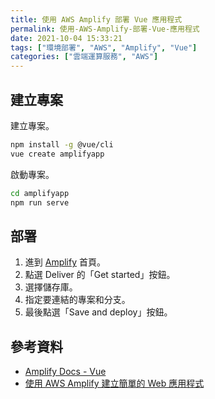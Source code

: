 ```yaml
---
title: 使用 AWS Amplify 部署 Vue 應用程式
permalink: 使用-AWS-Amplify-部署-Vue-應用程式
date: 2021-10-04 15:33:21
tags: ["環境部署", "AWS", "Amplify", "Vue"]
categories: ["雲端運算服務", "AWS"]
---
```


## 建立專案

建立專案。

```BASH
npm install -g @vue/cli
vue create amplifyapp
```

啟動專案。

```BASH
cd amplifyapp
npm run serve
```

## 部署

1. 進到 [Amplify](https://ap-northeast-2.console.aws.amazon.com/amplify/home) 首頁。
2. 點選 Deliver 的「Get started」按鈕。
3. 選擇儲存庫。
4. 指定要連結的專案和分支。
5. 最後點選「Save and deploy」按鈕。

## 參考資料

- [Amplify Docs - Vue](https://docs.amplify.aws/start/q/integration/vue/)
- [使用 AWS Amplify 建立簡單的 Web 應用程式](https://aws.amazon.com/tw/getting-started/hands-on/build-react-app-amplify-graphql/)
